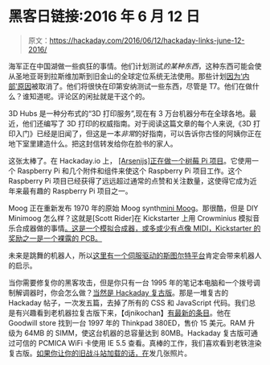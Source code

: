 # 黑客日链接:2016 年 6 月 12 日

> 原文：<https://hackaday.com/2016/06/12/hackaday-links-june-12-2016/>

海军正在中国湖做一些疯狂的事情。他们计划测试*的某种东西*，这种东西可能会使从圣地亚哥到拉斯维加斯到旧金山的全球定位系统无法使用。那些计划[因为‘内部’原因](https://www.aopa.org/news-and-media/all-news/2016/june/08/navy-cancels-planned-gps-outage-in-southern-california?utm_source=eBrief&utm_medium=Content)被取消了。他们将很快在印第安纳测试一些东西，尽管是 T7。他们在做什么？谁知道呢。评论区的闲扯就是干这个的。

3D Hubs 是一种分布式的“3D 打印服务”,现在有 3 万台机器分布在全球各地。最近，他们还编写了 3D 打印的权威指南。对于阅读这篇文章的每个人来说,《3D 打印入门》已经是旧闻了，但这是一本*非常*的好指南，可以告诉你古怪的阿姨你正在地下室里建造什么。把这封信转发给你在脸书的家人。

这张太棒了。在 Hackaday.io 上， [[Arsenijs]正在做一个树莓 Pi 项目](https://hackaday.io/project/12122-raspberry-pi-project)。它使用一个 Raspberry Pi 和几个附件和组件来使这个 Raspberry Pi 项目工作。这个 Raspberry Pi 项目已经获得了远远超过通常的点赞和关注数量，这使得它成为近年来最有趣的 Raspberry Pi 项目之一。

Moog 正在重新发布 1970 年的原始 Moog synth[mini Moog](https://en.wikipedia.org/wiki/Minimoog)。那很酷，但是 DIY Minimoog 怎么样？这就是[Scott Rider]在 Kickstarter 上用 Crowminius 模拟音乐合成器做的事情[。这是一个模拟合成器，或多或少有点像 MIDI，Kickstarter 的奖励之一是一个裸露的 PCB。](https://www.kickstarter.com/projects/1312542133/crowminius-analog-music-synthesizer/description)

未来是跳舞的机器人，所以[这里有一个伺服驱动的斯图尔特平台](https://www.youtube.com/watch?v=3lwEk2KJ4_U)肯定会带来机器人的启示。

当你需要修复你的黑客攻击，但是你只有一台 1995 年的笔记本电脑和一个拨号调制解调器时，你会怎么做？[当然是 Hackaday 复古版](http://retro.hackaday.com/)。那是一堆复古的 Hackaday 帖子，一次发五篇，去掉了所有的 CSS 和 JavaScript 代码。我们总是有兴趣看到老机器拉复古版下来，【djnikochan】[有最新的条目](https://hackaday.com/wp-content/uploads/2016/06/380ed.jpg)。他在 Goodwill store 找到一台 1997 年的 Thinkpad 380ED，售价 15 美元。RAM 升级为 64MB 的 SIMM，使这台机器的总容量达到 80MB。Hackaday 复古版可通过可信的 PCMICA WiFi 卡使用 IE 5.5 查看。真棒的工作，我们喜欢看到老铁渲染复古版。[如果你让你的旧战斗站加载的话，在](http://hackaday.com/submit-a-tip/)发几张照片。